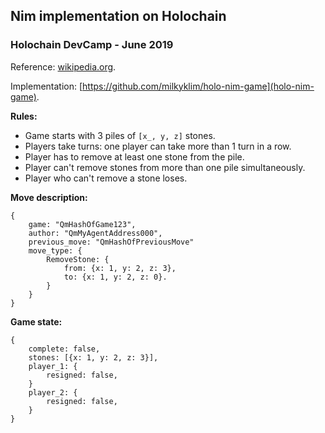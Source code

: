 ## Nim implementation on Holochain

### Holochain DevCamp - June 2019

Reference: [wikipedia.org](https://en.wikipedia.org/wiki/Nim).

Implementation: [https://github.com/milkyklim/holo-nim-game](holo-nim-game).

**Rules:**

- Game starts with 3 piles of `[x_, y, z]` stones.
- Players take turns: one player can take more than 1 turn in a row.
- Player has to remove at least one stone from the pile.
- Player can't remove stones from more than one pile simultaneously.
- Player who can't remove a stone loses.

**Move description:**

```
{
    game: "QmHashOfGame123",
    author: "QmMyAgentAddress000",
    previous_move: "QmHashOfPreviousMove"
    move_type: {
        RemoveStone: {
            from: {x: 1, y: 2, z: 3},
            to: {x: 1, y: 2, z: 0}.
        }
    }
}
```

**Game state:**

```
{
    complete: false,
    stones: [{x: 1, y: 2, z: 3}],
    player_1: {
        resigned: false,
    }
    player_2: {
        resigned: false,
    }
}
```
